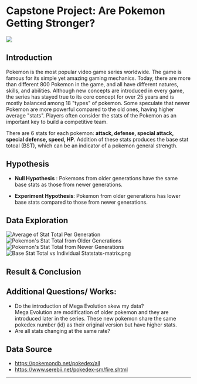 
# Capstone Project: ****Are Pokemon Getting Stronger?****
![](/home/chloe/Downloads/800px-International_Pokémon_logo.svg.png) 

## Introduction
Pokemon is the most popular video game series worldwide. The game is famous for its simple yet amazing gaming mechanics. Today, there are more than different 800 Pokemon in the game, and all have different natures, skills, and abilities. Although new concepts are introduced in every game, the series has stayed true to its core concept for over 25 years and is mostly balanced among 18 "types" of pokemon. Some speculate that newer Pokemon are more powerful compared to the old ones, having higher average "stats". Players often consider the stats of the Pokemon as an important key to build a competitive team. 

There are 6 stats for each pokemon: **attack, defense, special attack, special defense, speed, HP**. Addition of these stats produces the base stat totoal (BST), which can be an indicator of a pokemon general strength.  

## Hypothesis 

* **Null Hypothesis** : Pokemons from older generations have the same base stats as those from newer generations.

* **Experiment Hypothesis**: Pokemon from older generations has lower base stats compared to those from newer generations.

## Data Exploration
![Average of Stat Total Per Generation](https://github.com/chloengnguyen/Capstone-1/blob/master/graph/Average-Stat-Total.png)
![Pokemon's Stat Total from Older Generations ](https://github.com/chloengnguyen/Capstone-1/blob/master/graph/Total-Stat-OldGen.png)
![Pokemon's Stat Total from Newer Generations ](https://github.com/chloengnguyen/Capstone-1/blob/master/graph/Total-Stat-NewGen.png)
![Base Stat Total vs Individual Stat](https://github.com/chloengnguyen/Capstone-1/blob/master/graph/)stats-matrix.png

## Result & Conclusion 


## Additional Questions/ Works:
* Do the introduction of Mega Evolution skew my data?  
    Mega Evolution are modification of older pokemon and they are introduced later in the series. These new pokemon share the same pokedex number (id) as their original version but have higher stats. 
* Are all stats changing at the same rate? 
 
## Data Source 

* https://pokemondb.net/pokedex/all
* https://www.serebii.net/pokedex-sm/fire.shtml

----

